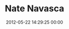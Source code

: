 ---
title: "Nate Navasca"
date: 2012-05-22 14:29:25 00:00
permalink: /natenavasca
twitter: "natenavasca"
likes: [48,69,111,735,895,899,946,932,1108,1388,387,1311,1508,1495,1521,1426,1545,1680]
id: 608
gravatar: "http://www.gravatar.com/avatar/e10d91dbd993be0eb6587dc6ae0fe690"
---